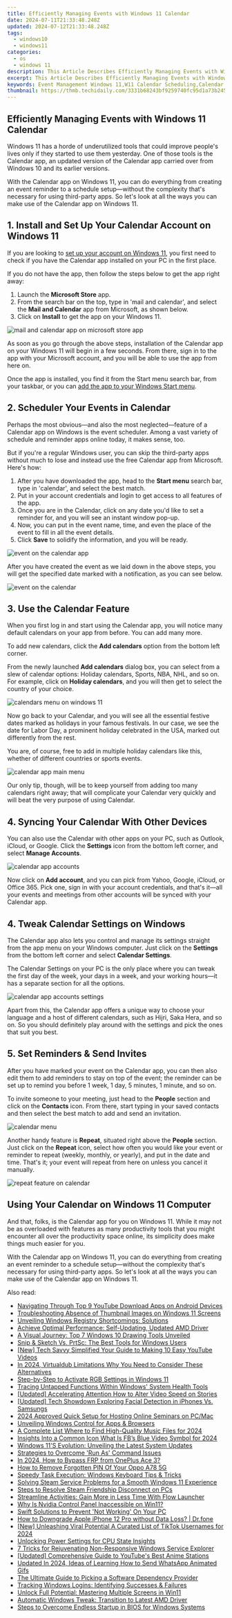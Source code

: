 ```yaml
---
title: Efficiently Managing Events with Windows 11 Calendar
date: 2024-07-11T21:33:48.248Z
updated: 2024-07-12T21:33:48.248Z
tags:
  - windows10
  - windows11
categories:
  - os
  - windows 11
description: This Article Describes Efficiently Managing Events with Windows 11 Calendar
excerpt: This Article Describes Efficiently Managing Events with Windows 11 Calendar
keywords: Event Management Windows 11,W11 Calendar Scheduling,Calendar Efficiency Tips,Optimize Windows 11 Plan,Timely Windows Events,Productive Calendar Use,Streamlined Schedule Windows
thumbnail: https://thmb.techidaily.com/3331b68243bf9259740fc95d1a73b2453b86dd532a7a2ec26036834e7833dd28.jpg
---
```


## Efficiently Managing Events with Windows 11 Calendar

 Windows 11 has a horde of underutilized tools that could improve people's lives only if they started to use them yesterday. One of those tools is the Calendar app, an updated version of the Calendar app carried over from Windows 10 and its earlier versions.

 With the Calendar app on Windows 11, you can do everything from creating an event reminder to a schedule setup—without the complexity that's necessary for using third-party apps. So let's look at all the ways you can make use of the Calendar app on Windows 11\.

## 1\. Install and Set Up Your Calendar Account on Windows 11

 If you are looking to [set up your account on Windows 11](https://www.makeuseof.com/windows-11-create-local-user-account/), you first need to check if you have the Calendar app installed on your PC in the first place.

 If you do not have the app, then follow the steps below to get the app right away:

1. Launch the **Microsoft Store** app.
2. From the search bar on the top, type in 'mail and calendar', and select the **Mail and Calendar** app from Microsoft, as shown below.
3. Click on **Install** to get the app on your Windows 11\.

![mail and calendar app on microsoft store app](https://static1.makeuseofimages.com/wordpress/wp-content/uploads/2023/08/mail-and-calendar-app-on-microsoft-store-app.jpg)

 As soon as you go through the above steps, installation of the Calendar app on your Windows 11 will begin in a few seconds. From there, sign in to the app with your Microsoft account, and you will be able to use the app from here on.

 Once the app is installed, you find it from the Start menu search bar, from your taskbar, or you can [add the app to your Windows Start menu](https://www.makeuseof.com/windows-start-menu-add-remove-items/).

## 2\. Scheduler Your Events in Calendar

 Perhaps the most obvious—and also the most neglected—feature of a Calendar app on Windows is the event scheduler. Among a vast variety of schedule and reminder apps online today, it makes sense, too.

 But if you're a regular Windows user, you can skip the third-party apps without much to lose and instead use the free Calendar app from Microsoft. Here's how:

1. After you have downloaded the app, head to the **Start menu** search bar, type in 'calendar', and select the best match.
2. Put in your account credentials and login to get access to all features of the app.
3. Once you are in the Calendar, click on any date you'd like to set a reminder for, and you will see an instant window pop-up.
4. Now, you can put in the event name, time, and even the place of the event to fill in all the event details.
5. Click **Save** to solidify the information, and you will be ready.

![event on the calendar app](https://static1.makeuseofimages.com/wordpress/wp-content/uploads/2023/08/event-on-the-calendar-app-1.jpg)

 After you have created the event as we laid down in the above steps, you will get the specified date marked with a notification, as you can see below.

![event on the calendar](https://static1.makeuseofimages.com/wordpress/wp-content/uploads/2023/08/event-on-the-calendar.jpg)

## 3\. Use the Calendar Feature

 When you first log in and start using the Calendar app, you will notice many default calendars on your app from before. You can add many more.

 To add new calendars, click the **Add calendars** option from the bottom left corner.

 From the newly launched **Add calendars** dialog box, you can select from a slew of calendar options: Holiday calendars, Sports, NBA, NHL, and so on. For example, click on **Holiday calendars**, and you will then get to select the country of your choice.

![calendars menu on windows 11](https://static1.makeuseofimages.com/wordpress/wp-content/uploads/2023/08/calendars-menu-on-windows-11.jpg)

 Now go back to your Calendar, and you will see all the essential festive dates marked as holidays in your famous festivals. In our case, we see the date for Labor Day, a prominent holiday celebrated in the USA, marked out differently from the rest.

 You are, of course, free to add in multiple holiday calendars like this, whether of different countries or sports events.

![calendar app main menu](https://static1.makeuseofimages.com/wordpress/wp-content/uploads/2023/08/calendar-app-main-menu.jpg)

 Our only tip, though, will be to keep yourself from adding too many calendars right away; that will complicate your Calendar very quickly and will beat the very purpose of using Calendar.

## 4\. Syncing Your Calendar With Other Devices

 You can also use the Calendar with other apps on your PC, such as Outlook, iCloud, or Google. Click the **Settings** icon from the bottom left corner, and select **Manage Accounts**.

![calendar app accounts](https://static1.makeuseofimages.com/wordpress/wp-content/uploads/2023/08/calendar-app-accounts.jpg)

 Now click on **Add account**, and you can pick from Yahoo, Google, iCloud, or Office 365\. Pick one, sign in with your account credentials, and that's it—all your events and meetings from other accounts will be synced with your Calendar app.

## 4\. Tweak Calendar Settings on Windows

 The Calendar app also lets you control and manage its settings straight from the app menu on your Windows computer. Just click on the **Settings** from the bottom left corner and select **Calendar Settings**.

 The Calendar Settings on your PC is the only place where you can tweak the first day of the week, your days in a week, and your working hours—it has a separate section for all the options.

![calendar app accounts settings](https://static1.makeuseofimages.com/wordpress/wp-content/uploads/2023/08/calendar-app-accounts-1.jpg)

 Apart from this, the Calendar app offers a unique way to choose your language and a host of different calendars, such as Hijri, Saka Hera, and so on. So you should definitely play around with the settings and pick the ones that suit you best.

## 5\. Set Reminders & Send Invites

 After you have marked your event on the Calendar app, you can then also edit them to add reminders to stay on top of the event; the reminder can be set up to remind you before 1 week, 1 day, 5 minutes, 1 minute, and so on.

 To invite someone to your meeting, just head to the **People** section and click on the **Contacts** icon. From there, start typing in your saved contacts and then select the best match to add and send an invitation.

![calendar menu](https://static1.makeuseofimages.com/wordpress/wp-content/uploads/2023/08/calendar-menu.jpg)

 Another handy feature is **Repeat**, situated right above the **People** section. Just click on the **Repeat** icon, select how often you would like your event or reminder to repeat (weekly, monthly, or yearly), and put in the date and time. That's it; your event will repeat from here on unless you cancel it manually.

![repeat feature on calendar](https://static1.makeuseofimages.com/wordpress/wp-content/uploads/2023/08/repeat-feature-on-calendar.jpg)

## Using Your Calendar on Windows 11 Computer

 And that, folks, is the Calendar app for you on Windows 11\. While it may not be as overloaded with features as many productivity tools that you might encounter all over the productivity space online, its simplicity does make things much easier for you.

 With the Calendar app on Windows 11, you can do everything from creating an event reminder to a schedule setup—without the complexity that's necessary for using third-party apps. So let's look at all the ways you can make use of the Calendar app on Windows 11\.



<ins class="adsbygoogle"
      style="display:block"
      data-ad-client="ca-pub-7571918770474297"
      data-ad-slot="8358498916"
      data-ad-format="auto"
      data-full-width-responsive="true"></ins>
<span class="atpl-alsoreadstyle">Also read:</span>
<div><ul>
<li><a href="https://youtube-video-recordings.techidaily.com/navigating-through-top-9-youtube-download-apps-on-android-devices/"><u>Navigating Through Top 9 YouTube Download Apps on Android Devices</u></a></li>
<li><a href="https://windows11.techidaily.com/troubleshooting-absence-of-thumbnail-images-on-windows-11-screens/"><u>Troubleshooting Absence of Thumbnail Images on Windows 11 Screens</u></a></li>
<li><a href="https://windows11.techidaily.com/unveiling-windows-registry-shortcomings-solutions/"><u>Unveiling Windows Registry Shortcomings: Solutions</u></a></li>
<li><a href="https://windows11.techidaily.com/achieve-optimal-performance-self-updating-updated-amd-driver/"><u>Achieve Optimal Performance: Self-Updating, Updated AMD Driver</u></a></li>
<li><a href="https://windows11.techidaily.com/a-visual-journey-top-7-windows-10-drawing-tools-unveiled/"><u>A Visual Journey: Top 7 Windows 10 Drawing Tools Unveiled</u></a></li>
<li><a href="https://windows11.techidaily.com/snip-and-sketch-vs-prtsc-the-best-tools-for-windows-users/"><u>Snip & Sketch Vs. PrtSc: The Best Tools for Windows Users</u></a></li>
<li><a href="https://youtube-webster.techidaily.com/ech-savvy-simplified-your-guide-to-making-10-easy-youtube-videos/"><u>[New] Tech Savvy Simplified  Your Guide to Making 10 Easy YouTube Videos</u></a></li>
<li><a href="https://video-creation-software.techidaily.com/in-2024-virtualdub-limitations-why-you-need-to-consider-these-alternatives/"><u>In 2024, Virtualdub Limitations Why You Need to Consider These Alternatives</u></a></li>
<li><a href="https://windows11.techidaily.com/step-by-step-to-activate-rgb-settings-in-windows-11/"><u>Step-by-Step to Activate RGB Settings in Windows 11</u></a></li>
<li><a href="https://windows11.techidaily.com/tracing-untapped-functions-within-windows-system-health-tools/"><u>Tracing Untapped Functions Within Windows' System Health Tools</u></a></li>
<li><a href="https://extra-hints.techidaily.com/updated-accelerating-attention-how-to-alter-video-speed-on-stories/"><u>[Updated] Accelerating Attention  How to Alter Video Speed on Stories</u></a></li>
<li><a href="https://some-approaches.techidaily.com/updated-tech-showdown-exploring-facial-detection-in-iphones-vs-samsungs/"><u>[Updated] Tech Showdown  Exploring Facial Detection in iPhones Vs. Samsungs</u></a></li>
<li><a href="https://screen-mirroring-recording.techidaily.com/2024-approved-quick-setup-for-hosting-online-seminars-on-pcmac/"><u>2024 Approved  Quick Setup for Hosting Online Seminars on PC/Mac</u></a></li>
<li><a href="https://windows11.techidaily.com/unveiling-windows-control-for-apps-and-browsers/"><u>Unveiling Windows Control for Apps & Browsers</u></a></li>
<li><a href="https://vp-tips.techidaily.com/a-complete-list-where-to-find-high-quality-music-files-for-2024/"><u>A Complete List  Where to Find High-Quality Music Files for 2024</u></a></li>
<li><a href="https://facebook-video-content.techidaily.com/insights-into-a-common-icon-what-is-fbs-blue-video-symbol-for-2024/"><u>Insights Into a Common Icon  What Is FB’s Blue Video Symbol for 2024</u></a></li>
<li><a href="https://windows11.techidaily.com/windows-11s-evolution-unveiling-the-latest-system-updates/"><u>Windows 11'S Evolution: Unveiling the Latest System Updates</u></a></li>
<li><a href="https://windows11.techidaily.com/strategies-to-overcome-run-as-command-issues/"><u>Strategies to Overcome 'Run As' Command Issues</u></a></li>
<li><a href="https://android-frp.techidaily.com/in-2024-how-to-bypass-frp-from-oneplus-ace-3-by-drfone-android/"><u>In 2024, How to Bypass FRP from OnePlus Ace 3?</u></a></li>
<li><a href="https://easy-unlock-android.techidaily.com/how-to-remove-forgotten-pin-of-your-oppo-a78-5g-by-drfone-android/"><u>How to Remove Forgotten PIN Of Your Oppo A78 5G</u></a></li>
<li><a href="https://windows11.techidaily.com/speedy-task-execution-windows-keyboard-tips-and-tricks/"><u>Speedy Task Execution: Windows Keyboard Tips & Tricks</u></a></li>
<li><a href="https://windows11.techidaily.com/solving-steam-service-problems-for-a-smooth-windows-11-experience/"><u>Solving Steam Service Problems for a Smooth Windows 11 Experience</u></a></li>
<li><a href="https://windows11.techidaily.com/steps-to-resolve-steam-friendship-disconnect-on-pcs/"><u>Steps to Resolve Steam Friendship Disconnect on PCs</u></a></li>
<li><a href="https://windows11.techidaily.com/streamline-activities-gain-more-in-less-time-with-flow-launcher/"><u>Streamline Activities: Gain More in Less Time With Flow Launcher</u></a></li>
<li><a href="https://windows11.techidaily.com/why-is-nvidia-control-panel-inaccessible-on-win11/"><u>Why Is Nvidia Control Panel Inaccessible on Win11?</u></a></li>
<li><a href="https://windows11.techidaily.com/swift-solutions-to-prevent-not-working-on-your-pc/"><u>Swift Solutions to Prevent 'Not Working' On Your PC</u></a></li>
<li><a href="https://techidaily.com/how-to-downgrade-apple-iphone-12-pro-without-data-loss-drfone-by-drfone-ios-system-repair-ios-system-repair/"><u>How to Downgrade Apple iPhone 12 Pro without Data Loss? | Dr.fone</u></a></li>
<li><a href="https://tiktok-video-recordings.techidaily.com/new-unleashing-viral-potential-a-curated-list-of-tiktok-usernames-for-2024/"><u>[New] Unleashing Viral Potential  A Curated List of TikTok Usernames for 2024</u></a></li>
<li><a href="https://windows11.techidaily.com/unlocking-power-settings-for-cpu-state-insights/"><u>Unlocking Power Settings for CPU State Insights</u></a></li>
<li><a href="https://windows11.techidaily.com/7-tricks-for-rejuvenating-non-responsive-windows-service-explorer/"><u>7 Tricks for Rejuvenating Non-Responsive Windows Service Explorer</u></a></li>
<li><a href="https://youtube-videos.techidaily.com/updated-comprehensive-guide-to-youtubes-best-anime-stations/"><u>[Updated] Comprehensive Guide to YouTube's Best Anime Stations</u></a></li>
<li><a href="https://animation-videos.techidaily.com/updated-in-2024-ideas-of-learning-how-to-send-whatsapp-animated-gifs/"><u>Updated In 2024, Ideas of Learning How to Send WhatsApp Animated Gifs</u></a></li>
<li><a href="https://windows11.techidaily.com/the-ultimate-guide-to-picking-a-software-dependency-provider/"><u>The Ultimate Guide to Picking a Software Dependency Provider</u></a></li>
<li><a href="https://windows11.techidaily.com/tracking-windows-logins-identifying-successes-and-failures/"><u>Tracking Windows Logins: Identifying Successes & Failures</u></a></li>
<li><a href="https://windows11.techidaily.com/unlock-full-potential-mastering-multiple-screens-in-win11/"><u>Unlock Full Potential: Mastering Multiple Screens in Win11</u></a></li>
<li><a href="https://windows11.techidaily.com/automatic-windows-tweak-transition-to-latest-amd-driver/"><u>Automatic Windows Tweak: Transition to Latest AMD Driver</u></a></li>
<li><a href="https://windows11.techidaily.com/steps-to-overcome-endless-startup-in-bios-for-windows-systems/"><u>Steps to Overcome Endless Startup in BIOS for Windows Systems</u></a></li>
</ul></div>
